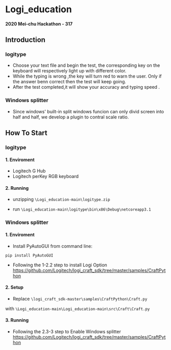 # Logi_education
#### 2020 Mei-chu Hackathon - 317
## Introduction
### logitype
* Choose your text file and begin the test, the corresponding key on the keyboard will respectively light up with different color.
* While the typing is wrong ,the key will turn red to warn the user. Only if the answer benn correct then the test will keep going.
* After the test completed,it will show your accuracy and typing speed .
### Windows splitter
* Since windows' built-in split windows funcion can only divid screen into half and half, we develop a plugin to contral scale ratio.
## How To Start
### logitype
#### 1. Enviroment
* Logitech G Hub
* Logitech perKey RGB keyboard
#### 2. Running
* unzipping `\Logi_education-main\logitype.zip`

* run `\Logi_education-main\logitype\bin\x86\Debug\netcoreapp3.1`

### Windows splitter
#### 1. Enviroment
* Install PyAutoGUI from command line:

`pip install PyAutoGUI`

* Following the 1-2.2 step to install Logi Option
https://github.com/Logitech/logi_craft_sdk/tree/master/samples/CraftPython
#### 2. Setup
* Replace `\logi_craft_sdk-master\samples\CraftPython\Craft.py` 

with `\Logi_education-main\Logi_education-main\src\Craft\Craft.py`
#### 3. Running
* Following the 2.3-3 step to Enable Windows splitter
https://github.com/Logitech/logi_craft_sdk/tree/master/samples/CraftPython


